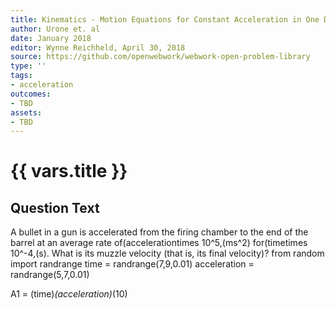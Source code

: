 ```yaml
---
title: Kinematics - Motion Equations for Constant Acceleration in One Dimension
author: Urone et. al
date: January 2018
editor: Wynne Reichheld, April 30, 2018
source: https://github.com/openwebwork/webwork-open-problem-library
type: ''
tags:
- acceleration
outcomes:
- TBD
assets:
- TBD
---
```

# {{ vars.title }}

## Question Text

A bullet in a gun is accelerated from the firing chamber to the end of the barrel at an average rate of(accelerationtimes 10^5,(ms^2) for(timetimes 10^-4,(s). What is its muzzle velocity (that is, its final velocity)?
from random import randrange
time = randrange(7,9,0.01)
acceleration = randrange(5,7,0.01)

A1 = (time)*(acceleration)*(10)
